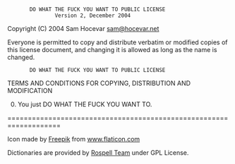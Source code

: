            DO WHAT THE FUCK YOU WANT TO PUBLIC LICENSE
                   Version 2, December 2004
 
Copyright (C) 2004 Sam Hocevar <sam@hocevar.net>

Everyone is permitted to copy and distribute verbatim or modified
copies of this license document, and changing it is allowed as long
as the name is changed.
 
           DO WHAT THE FUCK YOU WANT TO PUBLIC LICENSE
  TERMS AND CONDITIONS FOR COPYING, DISTRIBUTION AND MODIFICATION

 0. You just DO WHAT THE FUCK YOU WANT TO.

===================================================================
 
Icon made by [Freepik](https://www.flaticon.com/) from www.flaticon.com

Dictionaries are provided by [Rospell Team](http://rospell.sourceforge.net) under GPL License.